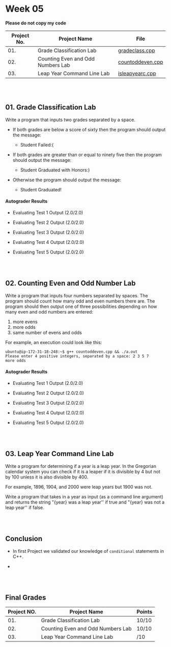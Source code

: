# Week 05

**Please do not copy my code**

| Project No. | Project Name | File |
|---|---|---|
| 01. |     Grade Classification Lab                | [gradeclass.cpp](gradeclass.cpp) |
| 02. |     Counting Even and Odd Numbers Lab       | [countoddeven.cpp](countoddeven.cpp) |
| 03. |     Leap Year Command Line Lab              | [isleapyearc.cpp](isleapyearc.cpp) |

<br>
<br>

## 01. Grade Classification Lab

Write a program that inputs two grades separated by a space.  

- If both grades are below a score of sixty then the program should output the message:

    - Student Failed:(

- If both grades are greater than or equal to ninety five then the program should output the message:

    - Student Graduated with Honors:)

- Otherwise the program should output the message:

    - Student Graduated!

#### Autograder Results

- Evaluating Test 1 Output (2.0/2.0)

- Evaluating Test 2 Output (2.0/2.0)

- Evaluating Test 3 Output (2.0/2.0)

- Evaluating Test 4 Output (2.0/2.0)

- Evaluating Test 5 Output (2.0/2.0)

<br>
<br>

## 02. Counting Even and Odd Number Lab

Write a program that inputs four numbers separated by spaces.  The program should count how many odd and even numbers there are. The program should then output one of three possibilities depending on how many even and odd numbers are entered:

1. more evens
2. more odds
3. same number of evens and odds

For example, an execution could look like this:

```console
ubuntu@ip-172-31-18-248:~$ g++ countoddeven.cpp && ./a.out
Please enter 4 positive integers, separated by a space: 2 3 5 7
more odds
```

#### Autograder Results

- Evaluating Test 1 Output (2.0/2.0)

- Evaluating Test 2 Output (2.0/2.0)

- Evaluating Test 3 Output (2.0/2.0)

- Evaluating Test 4 Output (2.0/2.0)

- Evaluating Test 5 Output (2.0/2.0)
<br>
<br>

## 03. Leap Year Command Line Lab

Write a program for determining if a year is a leap year. In the Gregorian calendar
system you can check if it is a leaper if it is divisible by 4 but not by 100 unless it is also divisible by 400.

For example, 1896, 1904, and 2000 were leap years but 1900 was not.

Write a program that takes in a year as input (as a command line argument) and returns the string "{year} was a leap year'' if true and "{year} was not a leap year'' if false.


<br>
<br>

## Conclusion

- In first Project we validated our knowledge of `conditional` statements in C++.

- 
<br>
<br>

## Final Grades


| Project NO. | Project Name | Points |
|---|---|---|
| 01. | Grade Classification Lab            | 10/10 |
| 02. | Counting Even and Odd Numbers Lab   | 10/10 |
| 03. | Leap Year Command Line Lab          | /10 |

